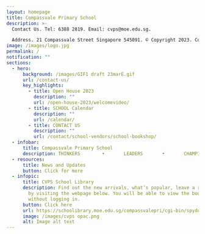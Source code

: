 ```yaml
---
layout: homepage
title: Compassvale Primary School
description: >-
  Contact Us. Tel: 6388 2819. Email: cvps@moe.edu.sg. 

  Address. 21 Compassvale Street Singapore 545091. © Copyright 2023. Compassvale Primary School.
image: /images/logo.jpg
permalink: /
notification: ""
sections:
  - hero:
      background: /images/GIF1 draft 23marE.gif
      url: /contact-us/
      key_highlights:
        - title: Open House 2023
          description: ""
          url: /open-house-2023/welcomevideo/
        - title: SCHOOL Calendar
          description: ""
          url: /calendar/
        - title: CONTACT US
          description: ""
          url: /contact/school-vendors/school-bookshop/
  - infobar:
      title: Compassvale Primary School
      description: THINKERS        •       LEADERS       •       CHAMPIONS
  - resources:
      title: News and Updates
      button: Click for more
  - infopic:
      title: CVPS School Library
      description: Find out the new arrivals, what’s popular, leave a review, and more
        by visiting the webpage below. You will be able to view the books
        without logging in.
      button: Click here
      url: https://schoolibrary.moe.edu.sg/compassvalepri/cgi-bin/spydus.exe/MSGTRN/WPAC/HOME
      image: /images/cvps opac.png
      alt: Image alt text
---
```

